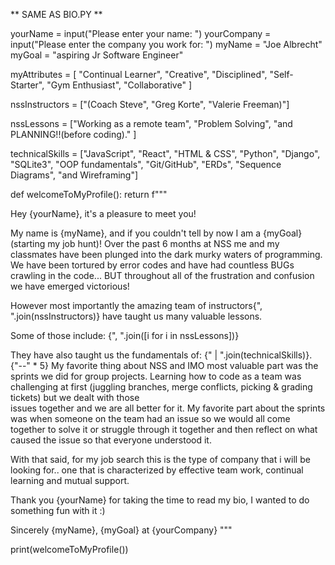 ** SAME AS BIO.PY **

yourName = input("Please enter your name: ")
yourCompany = input("Please enter the company you work for: ")
myName = "Joe Albrecht"
myGoal = "aspiring Jr Software Engineer"

myAttributes = [ "Continual Learner", "Creative", "Disciplined", "Self-Starter", "Gym Enthusiast", "Collaborative" ]

nssInstructors = ["(Coach Steve", "Greg Korte", "Valerie Freeman)"]

nssLessons = ["Working as a remote team", "Problem Solving", "and PLANNING!!(before coding)." ]

technicalSkills = ["JavaScript", "React", "HTML & CSS", "Python", "Django", "SQLite3", "OOP fundamentals", "Git/GitHub", "ERDs", "Sequence Diagrams", "and Wireframing"]

def welcomeToMyProfile():
    return f"""

Hey {yourName}, it's a pleasure to meet you!

My name is {myName}, and if you couldn't tell by now I am a {myGoal} (starting my job hunt)! 
Over the past 6 months at NSS me and my classmates have been plunged into the dark murky waters of programming. 
We have been tortured by error codes and have had countless BUGs crawling in the code... BUT 
throughout all of the frustration and confusion we have emerged victorious! 

However most importantly the amazing team of instructors{", ".join(nssInstructors)} have taught us many valuable lessons.

Some of those include: {", ".join([i for i in nssLessons])} 

They have also taught us the fundamentals of: {" | ".join(technicalSkills)}. 
{"--" * 5}
My favorite thing about NSS and IMO most valuable part was the sprints we did for group projects. Learning how to code as a team 
was challenging at first (juggling branches, merge conflicts, picking & grading tickets) but we dealt with those  
issues together and we are all better for it. My favorite part about the sprints was when someone on the team had an issue
so we would all come together to solve it or struggle through it together and then reflect on what caused the issue so that
everyone understood it.

With that said, for my job search this is the type of company that i will be looking for.. one that is characterized by 
effective team work, continual learning and mutual support. 

Thank you {yourName} for taking the time to read my bio, I wanted to do something fun with it :)

Sincerely {myName}, {myGoal} at {yourCompany}
"""

print(welcomeToMyProfile())
